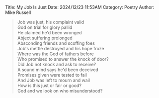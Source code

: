 Title: My Job Is Just
Date: 2024/12/23 11:53AM
Category: Poetry
Author: Mike Russell

> Job was just, his complaint valid<br>
> God on trial for glory pallid<br>
> He claimed he'd been wronged<br>
> Abject suffering prolonged<br>
> Absconding friends and scoffing foes<br>
> Job's mettle destroyed and his hope froze<br>
> Where was the God of fathers before<br>
> Who promised to answer the knock of door?<br>
> Did Job not knock and ask to receive?<br>
> A sound mind says he'd been deceived<br>
> Promises given were tested to fail<br>
> And Job was left to mourn and wail<br>
> How is this just or fair or good?<br>
> God and we look on who misunderstood?
